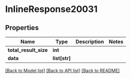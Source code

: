 # InlineResponse20031

## Properties
Name | Type | Description | Notes
------------ | ------------- | ------------- | -------------
**total_result_size** | **int** |  | 
**data** | **list[str]** |  | 

[[Back to Model list]](../README.md#documentation-for-models) [[Back to API list]](../README.md#documentation-for-api-endpoints) [[Back to README]](../README.md)


